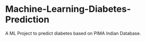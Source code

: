 # Machine-Learning-Diabetes-Prediction
A ML Project to predict diabetes based on PIMA Indian Database.
